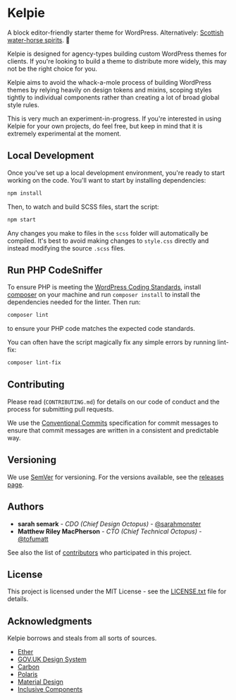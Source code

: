 # Kelpie

A block editor-friendly starter theme for WordPress. Alternatively: [Scottish water-horse spirits](https://en.wikipedia.org/wiki/Kelpie). 🦄

Kelpie is designed for agency-types building custom WordPress themes for clients. If you're looking to build a theme to distribute more widely, this may not be the right choice for you.

Kelpie aims to avoid the whack-a-mole process of building WordPress themes by relying heavily on design tokens and mixins, scoping styles tightly to individual components rather than creating a lot of broad global style rules. 

This is very much an experiment-in-progress. If you're interested in using Kelpie for your own projects, do feel free, but keep in mind that it is extremely experimental at the moment.

## Local Development

Once you've set up a local development environment, you're ready to start working on the code. You'll want to start by installing dependencies:

```bash
npm install
```

Then, to watch and build SCSS files, start the script:

```bash
npm start
```

Any changes you make to files in the `scss` folder will automatically be compiled. It's best to avoid making changes to `style.css` directly and instead modifying the source `.scss` files.

## Run PHP CodeSniffer

To ensure PHP is meeting the [WordPress Coding Standards](https://make.wordpress.org/core/handbook/best-practices/coding-standards/), install [composer](https://getcomposer.org/) on your machine and run `composer install` to install the dependencies needed for the linter. Then run:

```bash
composer lint
```

to ensure your PHP code matches the expected code standards.

You can often have the script magically fix any simple errors by running lint-fix:

```bash
composer lint-fix
```

## Contributing

Please read (`CONTRIBUTING.md`) for details on our code of conduct and the process for submitting pull requests.

We use the [Conventional Commits](https://www.conventionalcommits.org/) specification for commit messages to ensure that commit messages are written in a consistent and predictable way.

## 

## Versioning

We use [SemVer](http://semver.org/) for versioning. For the versions available, see the [releases page](https://github.com/octopusthink/kelpie/releases).

## 

## Authors

- **sarah semark** - *CDO (Chief Design Octopus)* - [@sarahmonster](https://github.com/sarahmonster)
- **Matthew Riley MacPherson** - *CTO (Chief Technical Octopus)* - [@tofumatt](https://github.com/tofumatt)

See also the list of [contributors](https://github.com/octopusthink/kelpie/contributors) who participated in this project.

## 

## License

This project is licensed under the MIT License - see the [LICENSE.txt](https://github.com/octopusthink/kelpie/blob/master/LICENSE.txt) file for details.

## 

## Acknowledgments

Kelpie borrows and steals from all sorts of sources. 

- [Ether](https://ether.thescenery.co/)
- [GOV.UK Design System](https://design-system.service.gov.uk/)
- [Carbon](https://www.carbondesignsystem.com/)
- [Polaris](https://polaris.shopify.com/)
- [Material Design](https://material.io/design/)
- [Inclusive Components](https://inclusive-components.design/)
